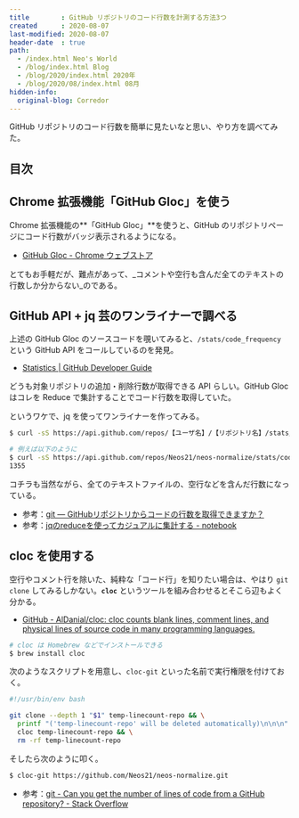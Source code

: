 ```yaml
---
title        : GitHub リポジトリのコード行数を計測する方法3つ
created      : 2020-08-07
last-modified: 2020-08-07
header-date  : true
path:
  - /index.html Neo's World
  - /blog/index.html Blog
  - /blog/2020/index.html 2020年
  - /blog/2020/08/index.html 08月
hidden-info:
  original-blog: Corredor
---
```


GitHub リポジトリのコード行数を簡単に見たいなと思い、やり方を調べてみた。

## 目次

## Chrome 拡張機能「GitHub Gloc」を使う

Chrome 拡張機能の**「GitHub Gloc」**を使うと、GitHub のリポジトリページにコード行数がバッジ表示されるようになる。

- [GitHub Gloc - Chrome ウェブストア](https://chrome.google.com/webstore/detail/github-gloc/kaodcnpebhdbpaeeemkiobcokcnegdki)

とてもお手軽だが、難点があって、_コメントや空行も含んだ全てのテキストの行数しか分からない_のである。

## GitHub API + jq 芸のワンライナーで調べる

上述の GitHub Gloc のソースコードを覗いてみると、`/stats/code_frequency` という GitHub API をコールしているのを発見。

- [Statistics | GitHub Developer Guide](https://developer.github.com/v3/repos/statistics/#get-the-weekly-commit-activity)

どうも対象リポジトリの追加・削除行数が取得できる API らしい。GitHub Gloc はコレを Reduce で集計することでコード行数を取得していた。

というワケで、jq を使ってワンライナーを作ってみる。

```bash
$ curl -sS https://api.github.com/repos/【ユーザ名】/【リポジトリ名】/stats/code_frequency | jq 'reduce .[] as $row (0; . + $row[1] + $row[2])'

# 例えば以下のように
$ curl -sS https://api.github.com/repos/Neos21/neos-normalize/stats/code_frequency | jq 'reduce .[] as $row (0; . + $row[1] + $row[2])'
1355
```

コチラも当然ながら、全てのテキストファイルの、空行などを含んだ行数になっている。

- 参考：[git — GitHubリポジトリからコードの行数を取得できますか？](https://www.it-swarm-ja.tech/ja/git/github%e3%83%aa%e3%83%9d%e3%82%b8%e3%83%88%e3%83%aa%e3%81%8b%e3%82%89%e3%82%b3%e3%83%bc%e3%83%89%e3%81%ae%e8%a1%8c%e6%95%b0%e3%82%92%e5%8f%96%e5%be%97%e3%81%a7%e3%81%8d%e3%81%be%e3%81%99%e3%81%8b%ef%bc%9f/1050598605/)
- 参考：[jqのreduceを使ってカジュアルに集計する - notebook](https://swfz.hatenablog.com/entry/2020/01/30/230451)

## cloc を使用する

空行やコメント行を除いた、純粋な「コード行」を知りたい場合は、やはり `git clone` してみるしかない。**`cloc`** というツールを組み合わせるとそこら辺もよく分かる。

- [GitHub - AlDanial/cloc: cloc counts blank lines, comment lines, and physical lines of source code in many programming languages.](https://github.com/AlDanial/cloc)

```bash
# cloc は Homebrew などでインストールできる
$ brew install cloc
```

次のようなスクリプトを用意し、`cloc-git` といった名前で実行権限を付けておく。

```bash
#!/usr/bin/env bash

git clone --depth 1 "$1" temp-linecount-repo && \
  printf "('temp-linecount-repo' will be deleted automatically)\n\n\n" && \
  cloc temp-linecount-repo && \
  rm -rf temp-linecount-repo
```

そしたら次のように叩く。

```bash
$ cloc-git https://github.com/Neos21/neos-normalize.git
```

- 参考：[git - Can you get the number of lines of code from a GitHub repository? - Stack Overflow](https://stackoverflow.com/questions/26881441/can-you-get-the-number-of-lines-of-code-from-a-github-repository)
